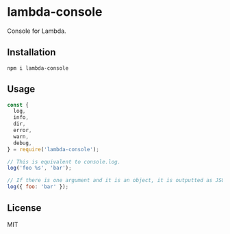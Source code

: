 # lambda-console

Console for Lambda.

## Installation

```
npm i lambda-console
```

## Usage

``` javascript
const {
  log,
  info,
  dir,
  error,
  warn,
  debug,
} = require('lambda-console');

// This is equivalent to console.log.
log('foo %s', 'bar');

// If there is one argument and it is an object, it is outputted as JSON.
log({ foo: 'bar' });
```

## License

MIT
